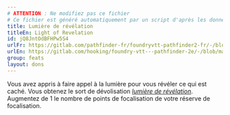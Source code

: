 ```yaml
---
# ATTENTION : Ne modifiez pas ce fichier
# Ce fichier est généré automatiquement par un script d'après les données du module Foundry VTT officiel et de sa traduction
title: Lumière de révélation
titleEn: Light of Revelation
id: jQ8JntOdBFHPw5S4
urlFr: https://gitlab.com/pathfinder-fr/foundryvtt-pathfinder2-fr/-/blob/master/data/feats/jQ8JntOdBFHPw5S4.htm
urlEn: https://gitlab.com/hooking/foundry-vtt---pathfinder-2e/-/blob/master/packs/data/feats.db/light-of-revelation.json
group: feats
layout: dons
---
```

Vous avez appris à faire appel à la lumière pour vous révéler ce qui est caché. Vous obtenez le sort de dévolisation <a href="https://2e.aonprd.com/Spells.aspx?ID=557"><em>lumière de révélation</em></a>. Augmentez de 1 le nombre de points de focalisation de votre réserve de focalisation. 


